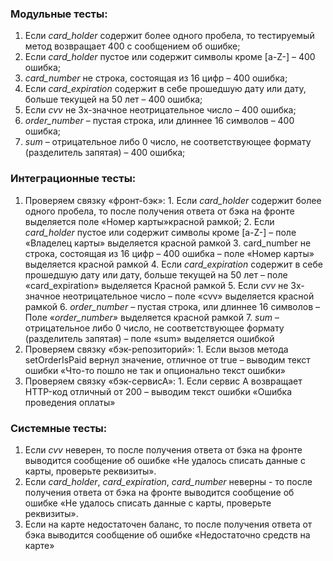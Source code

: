 ### Модульные тесты:
 1. Если _card\_holder_ содержит более одного пробела, то тестируемый метод возвращает 400 с сообщением об ошибке;
 2. Если _card\_holder_ пустое или содержит символы кроме [a-Z-] – 400 ошибка;
 3. _card\_number_ не строка, состоящая из 16 цифр – 400 ошибка;
 4. Если _card\_expiration_ содержит в себе прошедшую дату или дату, больше текущей на 50 лет – 400 ошибка;
 5. Если _cvv_ не 3х-значное неотрицательное число – 400 ошибка;
 6. _order\_number_ – пустая строка, или длиннее 16 символов – 400 ошибка;
 7. _sum_ – отрицательное либо 0 число, не соответствующее формату (разделитель запятая) – 400 ошибка;

### Интеграционные тесты:
  1. Проверяем связку «фронт-бэк»:
    1. Если _card\_holder_ содержит более одного пробела, то после получения ответа от бэка на фронте выделяется поле «Номер карты»красной рамкой;
    2. Если _card\_holder_ пустое или содержит символы кроме [a-Z-] – поле «Владелец карты» выделяется красной рамкой
    3. card\_number не строка, состоящая из 16 цифр – 400 ошибка – поле «Номер карты» выделяется красной рамкой
    4. Если _card\_expiration_ содержит в себе прошедшую дату или дату, больше текущей на 50 лет – поле «card\_expiration» выделяется Красной рамкой
    5. Если _cvv_ не 3х-значное неотрицательное число – поле «cvv» выделяется красной рамкой
    6. _order\_number_ – пустая строка, или длиннее 16 символов – Поле «_order\_number»_ выделяется красной рамкой
    7. _sum_ – отрицательное либо 0 число, не соответствующее формату (разделитель запятая) – поле «sum» выделяется ошибкой
  2. Проверяем связку «бэк-репозиторий»:
    1. Если вызов метода setOrderIsPaid вернул значение, отличное от true – выводим текст ошибки «Что-то пошло не так и опционально текст ошибки»
  3. Проверяем связку «бэк-сервиcA»:
    1. Если сервис А возвращает HTTP-код отличный от 200 – выводим текст ошибки «Ошибка проведения оплаты»

### Системные тесты:
  1. Если _cvv_ неверен, то после получения ответа от бэка на фронте выводится сообщение об ошибке «Не удалось списать данные с карты, проверьте реквизиты».
  2. Если _card_holder_, _card_expiration_, _card_number_ неверны - то после получения ответа от бэка на фронте выводится сообщение об ошибке «Не удалось списать данные с карты, проверьте реквизиты».
  3. Если на карте недостаточен баланс, то после получения ответа от бэка выводится сообщение об ошибке «Недостаточно средств на карте»